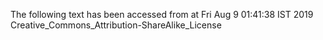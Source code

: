 The following text has been accessed from at Fri Aug 9 01:41:38 IST 2019
Creative_Commons_Attribution-ShareAlike_License
